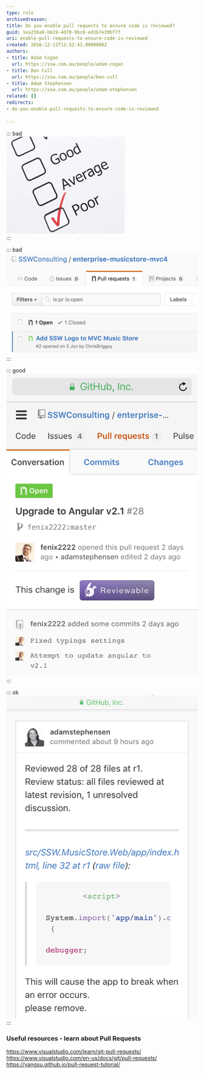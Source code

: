 ```yaml
---
type: rule
archivedreason: 
title: Do you enable pull requests to ensure code is reviewed?
guid: 1ea236a9-b619-4d78-9bc8-ed3b7e39bf7f
uri: enable-pull-requests-to-ensure-code-is-reviewed
created: 2016-12-12T12:52:43.0000000Z
authors:
- title: Adam Cogan
  url: https://ssw.com.au/people/adam-cogan
- title: Ben Cull
  url: https://ssw.com.au/people/ben-cull
- title: Adam Stephensen
  url: https://ssw.com.au/people/adam-stephensen
related: []
redirects:
- do-you-enable-pull-requests-to-ensure-code-is-reviewed

---
```


::: bad  
![Figure: Bad example - Every developer commits to the master branch, code is not reviewed, and code quality is poor](github-pullrequest-bad-2.png)  
:::


::: bad  
![Figure: Bad example - Use the out of the box pull requests to ensure all code is reviewed](github-pullrequest-bad.png)  
:::
 

<!--endintro-->


::: good  
![Figure: Good example - Use the plugin "Reviewable". Reviewable improves pull requests and code reviews with a powerful UI and easy code commenting. See the Reviewable icon above](github-pullrequest-1.png)  
:::


::: ok  
![Figure: See how easy it is to see the code rejected](github-pullrequest-2.png)  
:::




### Useful resources - learn about Pull Requests


https://www.visualstudio.com/learn/git-pull-requests/
https://www.visualstudio.com/en-us/docs/git/pull-requests/
https://yangsu.github.io/pull-request-tutorial/
